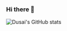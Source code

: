 ### Hi there 👋

![Dusai's GitHub stats](https://github-readme-stats.vercel.app/api?username=zxd74&show_icons=true&theme=radical)
